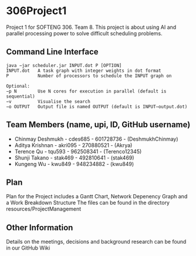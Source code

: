 # 306Project1
Project 1 for SOFTENG 306. Team 8.
This project is about using AI and parallel processing power to solve difficult scheduling problems.

## Command Line Interface
````+
java −jar scheduler.jar INPUT.dot P [OPTION]
INPUT.dot   A task graph with integer weights in dot format
P           Number of processors to schedule the INPUT graph on

Optional:
−p N        Use N cores for execution in parallel (default is sequential)
−v          Visualise the search
−o OUTPUT   Output file is named OUTPUT (default is INPUT−output.dot)
````

## Team Members (name, upi, ID, GitHub username)
- Chinmay Deshmukh - cdes685 - 601728736 - (DeshmukhChinmay)
- Aditya Krishnan - akri095 - 270880521 - (Akrya)
- Terence Qu - tqu593 - 962508341 - (Terenco12345)
- Shunji Takano - stak469 - 492810641 - (stak469)
- Kungeng Wu - kwu849 - 948234882 - (kwu849)

## Plan
Plan for the Project includes a Gantt Chart, Network Depenency Graph and a Work Breakdown Structure
The files can be found in the directory resources/ProjectManagement

## Other Information 
Details on the meetings, decisions and background research can be found in our GitHub Wiki
